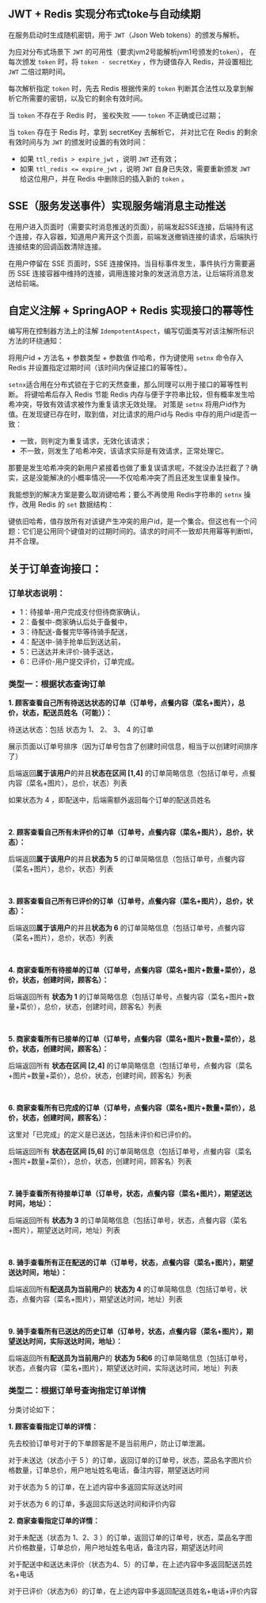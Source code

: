 ## JWT + Redis 实现分布式toke与自动续期

在服务启动时生成随机密钥，用于 `JWT`（Json Web tokens）的颁发与解析。

为应对分布式场景下 `JWT` 的可用性（要求jvm2号能解析jvm1号颁发的`token`）， 在每次颁发 `token` 时，将 `token - secretKey` ，作为键值存入 Redis，并设置相比 `JWT` 二倍过期时间。

每次解析指定 `token` 时，先去 Redis 根据传来的 `token` 判断其合法性以及拿到解析它所需要的密钥，以及它的剩余有效时间。

当 `token` 不存在于 Redis 时， 鉴权失败 —— `token` 不正确或已过期；

当 `token` 存在于 Redis 时，拿到 secretKey 去解析它， 并对比它在 Redis 的剩余有效时间与为 `JWT` 的颁发时设置的有效时间：

  * 如果 `ttl_redis > expire_jwt` ，说明 `JWT` 还有效；
  * 如果 `ttl_redis <= expire_jwt` ，说明 `JWT` 自身已失效，需要重新颁发 `JWT` 给这位用户，并在 Redis 中删除旧的插入新的 `token` 。
  

## SSE（服务发送事件）实现服务端消息主动推送

在用户进入页面时（需要实时消息推送的页面），前端发起SSE连接，后端持有这个连接，存入容器，知道用户离开这个页面，前端发送撤销连接的请求，后端执行连接结束的回调函数清除连接。

在用户停留在 SSE 页面时，SSE 连接保持。当目标事件发生，事件执行方需要遍历 SSE 连接容器中维持的连接，调用连接对象的发送消息方法，让后端将消息发送给前端。

## 自定义注解 + SpringAOP + Redis 实现接口的幂等性

编写用在控制器方法上的注解 `IdempotentAspect`，编写切面类写对该注解所标识方法的环绕通知：

将用户id + 方法名 + 参数类型 + 参数值 作哈希，作为键使用 `setnx` 命令存入 Redis 并设置指定过期时间（该时间内保证接口的幂等性）。

`setnx`适合用在分布式锁在于它的天然查重，那么同理可以用于接口的幂等性判断。
将键哈希后存入 Redis 节能 Redis 内存与便于字符串比较，但有概率发生哈希冲突，导致有效请求被作为重复请求无效处理。
对策是 `setnx` 将用户id作为值。在发现键已存在时，取到值，对比请求的用户id与 Redis 中存的用户id是否一致：

  * 一致，则判定为重复请求，无效化该请求；
  * 不一致，则发生了哈希冲突，该请求实际是有效请求，正常处理它。

那要是发生哈希冲突的新用户紧接着也做了重复误请求呢，不就没办法拦截了？确实，这是没能解决的小概率情况——不仅哈希冲突了而且还发生误重复操作。

我能想到的解决方案是要么取消键哈希；要么不再使用 Redis字符串的 `setnx` 操作，改用 Redis 的 `set` 数据结构：

键依旧哈希，值存放所有对该键产生冲突的用户id，是一个集合。但这也有一个问题：它们是公用同个键值对的过期时间的。请求的时间不一致却共用幂等判断ttl，并不合理。

## 关于订单查询接口：

### 订单状态说明：
* 1：待接单-用户完成支付但待商家确认，
* 2：备餐中-商家确认后处于备餐中，
* 3：待配送-备餐完毕等待骑手配送，
* 4：配送中-骑手抢单后到送达前，
* 5：已送达并未评价-骑手送达，
* 6：已评价-用户提交评价，订单完成。

### 类型一：根据状态查询订单


**1. 顾客查看自己所有待送达状态的订单（订单号，点餐内容（菜名+图片），总价，状态，配送员姓名（可能））：**

待送达状态：包括 状态为 1、 2、 3、 4 的订单

展示页面以订单号排序（因为订单号包含了创建时间信息，相当于以创建时间排序了）

后端返回**属于该用户**的并且**状态在区间 [1,4]** 的订单简略信息（包括订单号，点餐内容（菜名+图片），总价，状态）列表

如果状态为 4 ，即配送中，后端需额外返回每个订单的配送员姓名

<br>

**2. 顾客查看自己所有未评价的订单（订单号，点餐内容（菜名+图片），总价，状态）：**

后端返回**属于该用户**的并且**状态为 5** 的订单简略信息（包括订单号，点餐内容（菜名+图片），总价，状态）列表

<br>

**3. 顾客查看自己所有已评价的订单（订单号，点餐内容（菜名+图片），总价，状态）：**

后端返回**属于该用户**的并且**状态为 6** 的订单简略信息（包括订单号，点餐内容（菜名+图片），总价，状态）列表

<br>

**4. 商家查看所有待接单的订单（订单号，点餐内容（菜名+图片+数量+菜价），总价，状态，创建时间，顾客名）：**

后端返回所有 **状态为 1** 的订单简略信息（包括订单号，点餐内容（菜名+图片+数量+菜价），总价，状态，创建时间，顾客名）列表

<br>

**5. 商家查看所有已接单的订单（订单号，点餐内容（菜名+图片+数量+菜价），总价，状态，创建时间，顾客名）：**

后端返回所有 **状态在区间 [2,4]** 的订单简略信息（包括订单号，点餐内容（菜名+图片+数量+菜价），总价，状态，创建时间，顾客名）列表

<br>

**6. 商家查看所有已完成的订单（订单号，点餐内容（菜名+图片+数量+菜价），总价，状态，创建时间，顾客名）：**

这里对「已完成」的定义是已送达，包括未评价和已评价的。

后端返回所有 **状态在区间 [5,6]** 的订单简略信息（包括订单号，点餐内容（菜名+图片+数量+菜价），总价，状态，创建时间，顾客名）列表

<br>


**7. 骑手查看所有待接单订单（订单号，状态，点餐内容（菜名+图片），期望送达时间，地址）：**

后端返回所有 **状态为 3** 的订单简略信息（包括订单号，状态，点餐内容（菜名+图片），期望送达时间，地址）列表

<br>

**8. 骑手查看所有正在配送的订单（订单号，状态，点餐内容（菜名+图片），期望送达时间，地址）：**

后端返回所有**配送员为当前用户**的 **状态为 4** 的订单简略信息（包括订单号，状态，点餐内容（菜名+图片），期望送达时间，地址）列表

<br>

**9. 骑手查看所有已送达的历史订单（订单号，状态，点餐内容（菜名+图片），期望送达时间，实际送达时间，地址）：**

后端返回所有**配送员为当前用户**的 **状态为 5和6** 的订单简略信息（包括订单号，状态，点餐内容（菜名+图片），期望送达时间，实际送达时间，地址）列表


### 类型二：根据订单号查询指定订单详情


分类讨论如下：

**1. 顾客查看指定订单的详情：**

先去校验订单号对于的下单顾客是不是当前用户，防止订单泄漏。

对于未送达（状态小于 5 ）的订单，返回订单的订单号，状态，菜品名字图片价格数量，订单总价，用户地址姓名电话，备注内容，期望送达时间

对于状态为 5 的订单，在上述内容中多返回实际送达时间

对于状态为 6 的订单，多返回实际送达时间和评价内容

**2. 商家查看指定订单的详情：**

对于未配送（状态为 1、2、3 ）的订单，返回订单的订单号，状态，菜品名字图片价格数量，订单总价，用户地址姓名电话，备注内容，期望送达时间

对于配送中和送达未评价（状态为4、5）的订单，在上述内容中多返回配送员姓名+电话

对于已评价（状态为6）的订单，在上述内容中多返回配送员姓名+电话+评价内容

